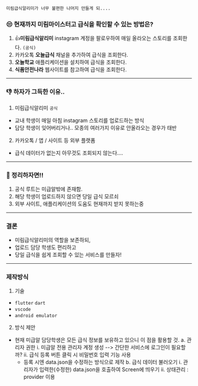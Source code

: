 `미림급식알리미가 너무 불편한 나머지 만들게 되....`

### 😒 현재까지 미림마이스터고 급식을 확인할 수 있는 방법은?
1. 👍**미림급식알리미** instagram 계정을 팔로우하여 매일 올라오는 스토리를 조회한다. `(공식)`
2. 카카오톡 **오늘급식** 채널을 추가하여 급식을 조회한다.
3. **오늘학교** 애플리케이션을 설치하여 급식을 조회한다.
4. **식품안전나라** 웹사이트를 참고하여 급식을 조회한다.

---

### 👎 하자가 그득한 이유..
1. 미림급식알리미 `공식`
  - 교내 학생이 매일 아침 instagram 스토리를 업로드하는 방식
  - 담당 학생이 잊어버리거나.. 모종의 여러가지 이유로 안올라오는 경우가 태반
2. 카카오톡 / 앱 / 사이트 등 외부 플랫폼
- 급식 데이터가 없는지 아무것도 조회되지 않는다....

---

### 🧹 정리하자면!!
1. 공식 루트는 미급알밖에 존재함.
2. 해당 학생이 업로드하지 않으면 당일 급식 모르쇠
3. 외부 사이트, 애플리케이션의 도움도 현재까지 받지 못하는중

---

### 결론
- 미림급식알리미의 역할을 보존하되,
- 업로드 담당 학생도 편리하고
- 당일 급식을 쉽게 조회할 수 있는 서비스를 만들자!

---

### 제작방식
1. 기술
 - `flutter` `dart`
 - `vscode`
 - `android emulator`

2. 방식 제안
  - 현재 미급알 담당학생은 모든 급식 정보를 보유하고 있으니 이 점을 활용할 것.
  a. 관리자 권한
    i. 미급알 전용 관리자 계정 생성 --> 간단한 서비스에 로그인이 필요할까?
    ii. 급식 등록 버튼 클릭 시 비밀번호 입력 기능 사용
      - 등록 시엔 data.json을 수정하는 방식으로 제작
  b. 급식 데이터 불러오기
    i. 관리자가 입력한(수정한) data.json을 호출하여 Screen에 띄우기
    ii. 상태관리 : provider 이용
